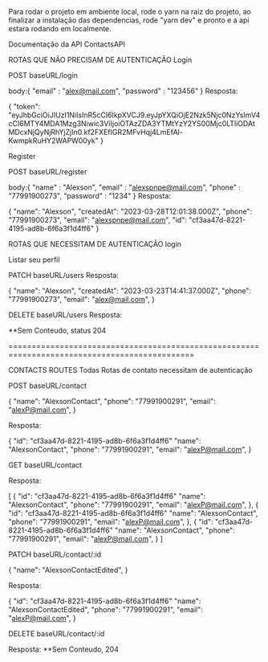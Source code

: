 Para rodar o projeto em ambiente local, rode o yarn na raiz do projeto, ao finalizar a instalação das dependencias, rode "yarn dev" e pronto
e a api estara rodando em localmente.


Documentação da API ContactsAPI 

ROTAS QUE NÃO PRECISAM DE AUTENTICAÇÃO Login

POST baseURL/login

  body:{
    "email" : "alex@mail.com",
	 "password" : "123456"
  }
Resposta:

{
   "token": "eyJhbGciOiJIUzI1NiIsInR5cCI6IkpXVCJ9.eyJpYXQiOjE2Nzk5Njc0NzYsImV4cCI6MTY4MDA1Mzg3Niwic3ViIjoiOTAzZDA3YTMtYzY2YS00Mjc0LTliODAtMDcxNjQyNjRhYjZjIn0.kf2FXEfIGR2MFvHqj4LmEfAl-KwmpkRuHY2WAPW00yk"
}

Register

POST baseURL/register

  body:{
	"name" : "Alexson",
	"email" : "alexspnpe@mail.com",
	"phone" : "77991900273",
	"password" : "1234"
}
Resposta:

{
	"name": "Alexson",
	"createdAt": "2023-03-28T12:01:38.000Z",
	"phone": "77991900273",
	"email": "alexspnpe@mail.com",
	"id": "cf3aa47d-8221-4195-ad8b-6f6a3f1d4ff6"
}

ROTAS QUE NECESSITAM DE AUTENTICAÇÂO login

Listar seu perfil

PATCH baseURL/users Resposta:

{
	"name": "Alexson",
	"createdAt": "2023-03-23T14:41:37.000Z",
	"phone": "77991900273",
	"email": "alex@mail.com",
}

DELETE baseURL/users Resposta:

**Sem Conteudo, status 204 

==============================================================================================

CONTACTS ROUTES
Todas Rotas de contato necessitam de autenticação

POST baseURL/contact

{
	"name": "AlexsonContact",
	"phone": "77991900291",
	"email": "alexP@mail.com",
}

Resposta:

{
	"id": "cf3aa47d-8221-4195-ad8b-6f6a3f1d4ff6"
	"name": "AlexsonContact",
	"phone": "77991900291",
	"email": "alexP@mail.com",
}

GET baseURL/contact

Resposta:

[
	{
		"id": "cf3aa47d-8221-4195-ad8b-6f6a3f1d4ff6"
		"name": "AlexsonContact",
		"phone": "77991900291",
		"email": "alexP@mail.com",
	},
	{
		"id": "cf3aa47d-8221-4195-ad8b-6f6a3f1d4ff6"
		"name": "AlexsonContact",
		"phone": "77991900291",
		"email": "alexP@mail.com",
	},
	{
		"id": "cf3aa47d-8221-4195-ad8b-6f6a3f1d4ff6"
		"name": "AlexsonContact",
		"phone": "77991900291",
		"email": "alexP@mail.com",
	}
]


PATCH baseURL/contact/:id

{
	"name": "AlexsonContactEdited",
}

Resposta:

{
	"id": "cf3aa47d-8221-4195-ad8b-6f6a3f1d4ff6"
	"name": "AlexsonContactEdited",
	"phone": "77991900291",
	"email": "alexP@mail.com",
}

DELETE baseURL/contact/:id

Resposta:
**Sem Conteudo, 204


